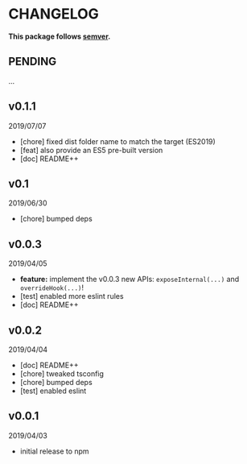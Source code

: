# CHANGELOG
**This package follows [semver](https://semver.org/).**

## PENDING
...

## v0.1.1
2019/07/07
* [chore] fixed dist folder name to match the target (ES2019)
* [feat] also provide an ES5 pre-built version
* [doc] README++

## v0.1
2019/06/30
* [chore] bumped deps

## v0.0.3
2019/04/05
* **feature:** implement the v0.0.3 new APIs: `exposeInternal(...)` and `overrideHook(...)`!
* [test] enabled more eslint rules
* [doc] README++

## v0.0.2
2019/04/04
* [doc] README++
* [chore] tweaked tsconfig
* [chore] bumped deps
* [test] enabled eslint

## v0.0.1
2019/04/03
* initial release to npm
